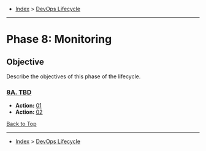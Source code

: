 <a id="top"></a>

- [Index](../index.md) > [DevOps Lifecycle](devops.md)

---

<a id="phase-08"></a>

# Phase 8: Monitoring

## Objective

Describe the objectives of this phase of the lifecycle.

<a id="actions"></a>

<a id="8a"></a>

### [8A. TBD](phase_08_A#top)

- **Action:** [01](phase_08_A#8a-01)
- **Action:** [02](phase_08_A#8a-02)

<a class="inline-navlink-page-top" href="#top">Back to Top</a>

---

- [Index](../index.md) > [DevOps Lifecycle](devops.md)

